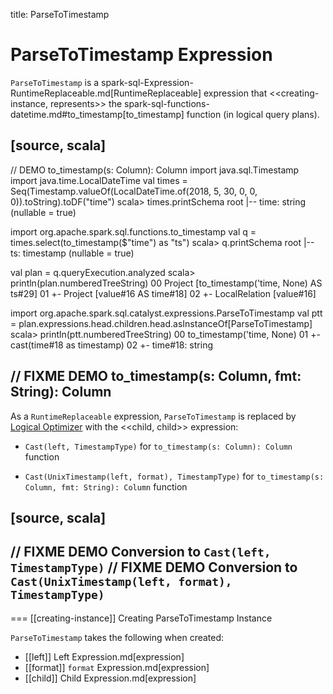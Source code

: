 title: ParseToTimestamp

# ParseToTimestamp Expression

`ParseToTimestamp` is a spark-sql-Expression-RuntimeReplaceable.md[RuntimeReplaceable] expression that <<creating-instance, represents>> the spark-sql-functions-datetime.md#to_timestamp[to_timestamp] function (in logical query plans).

[source, scala]
----
// DEMO to_timestamp(s: Column): Column
import java.sql.Timestamp
import java.time.LocalDateTime
val times = Seq(Timestamp.valueOf(LocalDateTime.of(2018, 5, 30, 0, 0, 0)).toString).toDF("time")
scala> times.printSchema
root
 |-- time: string (nullable = true)

import org.apache.spark.sql.functions.to_timestamp
val q = times.select(to_timestamp($"time") as "ts")
scala> q.printSchema
root
 |-- ts: timestamp (nullable = true)

val plan = q.queryExecution.analyzed
scala> println(plan.numberedTreeString)
00 Project [to_timestamp('time, None) AS ts#29]
01 +- Project [value#16 AS time#18]
02    +- LocalRelation [value#16]

import org.apache.spark.sql.catalyst.expressions.ParseToTimestamp
val ptt = plan.expressions.head.children.head.asInstanceOf[ParseToTimestamp]
scala> println(ptt.numberedTreeString)
00 to_timestamp('time, None)
01 +- cast(time#18 as timestamp)
02    +- time#18: string

// FIXME DEMO to_timestamp(s: Column, fmt: String): Column
----

As a `RuntimeReplaceable` expression, `ParseToTimestamp` is replaced by [Logical Optimizer](../catalyst/Optimizer.md#ReplaceExpressions) with the <<child, child>> expression:

* `Cast(left, TimestampType)` for `to_timestamp(s: Column): Column` function

* `Cast(UnixTimestamp(left, format), TimestampType)` for `to_timestamp(s: Column, fmt: String): Column` function

[source, scala]
----
// FIXME DEMO Conversion to `Cast(left, TimestampType)`
// FIXME DEMO Conversion to `Cast(UnixTimestamp(left, format), TimestampType)`
----

=== [[creating-instance]] Creating ParseToTimestamp Instance

`ParseToTimestamp` takes the following when created:

* [[left]] Left Expression.md[expression]
* [[format]] `format` Expression.md[expression]
* [[child]] Child Expression.md[expression]

